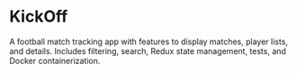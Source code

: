 # KickOff
A football match tracking app with features to display matches, player lists, and details. Includes filtering, search, Redux state management, tests, and Docker containerization.
